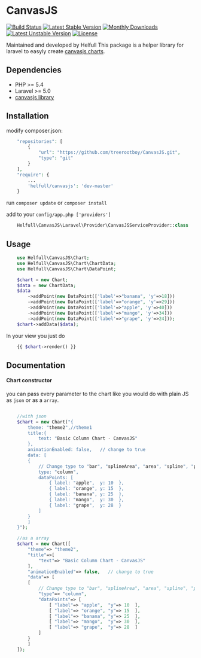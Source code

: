 # CanvasJS

[![Build Status](https://travis-ci.org/Helfull/CanvasJS.svg?branch=develop)](http://travis-ci.org/Helfull/CanvasJS?branch=develop)
[![Latest Stable Version](https://poser.pugx.org/helfull/canvasjs/v/stable.svg)](https://packagist.org/packages/helfull/canvasjs) 
[![Monthly Downloads](https://poser.pugx.org/helfull/canvasjs/d/monthly.png)](https://packagist.org/packages/helfull/canvasjs)
[![Latest Unstable Version](https://poser.pugx.org/helfull/canvasjs/v/unstable.svg)](https://packagist.org/packages/helfull/canvasjs) 
[![License](https://poser.pugx.org/helfull/canvasjs/license.svg)](https://packagist.org/packages/helfull/canvasjs)

Maintained and developed by Helfull
This package is a helper library for laravel to easyly create [canvasjs charts](http://canvasjs.com).

## Dependencies

* PHP >= 5.4
* Laravel >= 5.0
* [canvasjs library](http://canvasjs.com)

## Installation

modify composer.json:

``` php
    "repositories": [
        {
            "url": "https://github.com/treerootboy/CanvasJS.git",
            "type": "git"
        }
    ],
    "require": {
        ...
        'helfull/canvasjs': 'dev-master'
    }
```  

run `composer update` or `composer install`  
  
add to your `config/app.php ['providers']`
``` php
    Helfull\CanvasJS\Laravel\Provider\CanvasJSServiceProvider::class
```

## Usage

``` php
    use Helfull\CanvasJS\Chart;
    use Helfull\CanvasJS\Chart\ChartData;
    use Helfull\CanvasJS\Chart\DataPoint;

    $chart = new Chart;
    $data = new ChartData;
    $data
        ->addPoint(new DataPoint(['label'=>"banana", 'y'=>18]))
        ->addPoint(new DataPoint(['label'=>"orange", 'y'=>29]))
        ->addPoint(new DataPoint(['label'=>"apple", 'y'=>40]))
        ->addPoint(new DataPoint(['label'=>"mango", 'y'=>34]))
        ->addPoint(new DataPoint(['label'=>"grape", 'y'=>24]));
    $chart->addData($data);
```

In your view you just do
``` php
    {{ $chart->render() }}
```

## Documentation

#### Chart constructor
you can pass every parameter to the chart like you would do with plain JS
as `json` or as a `array`.
``` php 

    //with json
    $chart = new Chart("{
        theme: "theme2",//theme1
        title:{
            text: "Basic Column Chart - CanvasJS"              
        },
        animationEnabled: false,   // change to true
        data: [              
        {
            // Change type to "bar", "splineArea", "area", "spline", "pie",etc.
            type: "column",
            dataPoints: [
                { label: "apple",  y: 10  },
                { label: "orange", y: 15  },
                { label: "banana", y: 25  },
                { label: "mango",  y: 30  },
                { label: "grape",  y: 28  }
            ]
        }
        ]
    }");

    //as a array
    $chart = new Chart([
        "theme"=> "theme2",
        "title"=>[
            "text"=> "Basic Column Chart - CanvasJS"              
        ],
        "animationEnabled"=> false,   // change to true
        "data"=> [              
        [
            // Change type to "bar", "splineArea", "area", "spline", "pie",etc.
            "type"=> "column",
            "dataPoints"=> [
                [ "label"=> "apple",  "y"=> 10  ],
                [ "label"=> "orange", "y"=> 15  ],
                [ "label"=> "banana", "y"=> 25  ],
                [ "label"=> "mango",  "y"=> 30  ],
                [ "label"=> "grape",  "y"=> 28  ]
            ]
        }
        ]
    ]);

```
